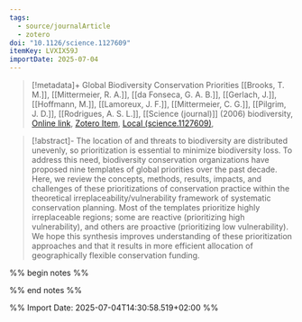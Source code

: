```yaml
---
tags:
  - source/journalArticle
  - zotero
doi: "10.1126/science.1127609"
itemKey: LVXIX59J
importDate: 2025-07-04
---
```

>[!metadata]+
> Global Biodiversity Conservation Priorities
> [[Brooks, T. M.]], [[Mittermeier, R. A.]], [[da Fonseca, G. A. B.]], [[Gerlach, J.]], [[Hoffmann, M.]], [[Lamoreux, J. F.]], [[Mittermeier, C. G.]], [[Pilgrim, J. D.]], [[Rodrigues, A. S. L.]], 
> [[Science (journal)]] (2006)
> biodiversity, 
> [Online link](https://www.science.org/doi/10.1126/science.1127609), [Zotero Item](zotero://select/library/items/LVXIX59J), [Local (science.1127609)](file://C:/Users/aburg/Documents/references/zotero/storage/U6P8PP5B/science.1127609.pdf), 

>[!abstract]-
>The location of and threats to biodiversity are distributed unevenly, so prioritization is essential to minimize biodiversity loss. To address this need, biodiversity conservation organizations have proposed nine templates of global priorities over the past decade. Here, we review the concepts, methods, results, impacts, and challenges of these prioritizations of conservation practice within the theoretical irreplaceability/vulnerability framework of systematic conservation planning. Most of the templates prioritize highly irreplaceable regions; some are reactive (prioritizing high vulnerability), and others are proactive (prioritizing low vulnerability). We hope this synthesis improves understanding of these prioritization approaches and that it results in more efficient allocation of geographically flexible conservation funding.

%% begin notes %%

%% end notes %%

%% Import Date: 2025-07-04T14:30:58.519+02:00 %%
